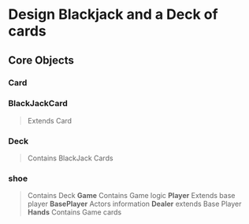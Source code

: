 # Design Blackjack and a Deck of cards

## Core Objects
  ### Card
  ### BlackJackCard
  >Extends Card
  ### Deck
  >Contains BlackJack Cards
  ### shoe
  >Contains Deck
  **Game**
  >Contains Game logic
  **Player**
  >Extends base player
  **BasePlayer**
  >Actors information
  **Dealer**
  >extends Base Player
  **Hands**
  >Contains Game cards

